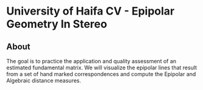 # University of Haifa CV - Epipolar Geometry In Stereo

## About
The goal is to practice the application and quality assessment of an estimated fundamental matrix. We will visualize the epipolar lines that result from a set of hand marked correspondences and compute the Epipolar and Algebraic distance measures.
